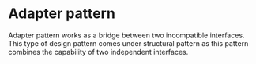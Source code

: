 # Adapter pattern
Adapter pattern works as a bridge between two incompatible interfaces. This type of design pattern comes under structural pattern as this pattern combines the capability of two independent interfaces.
